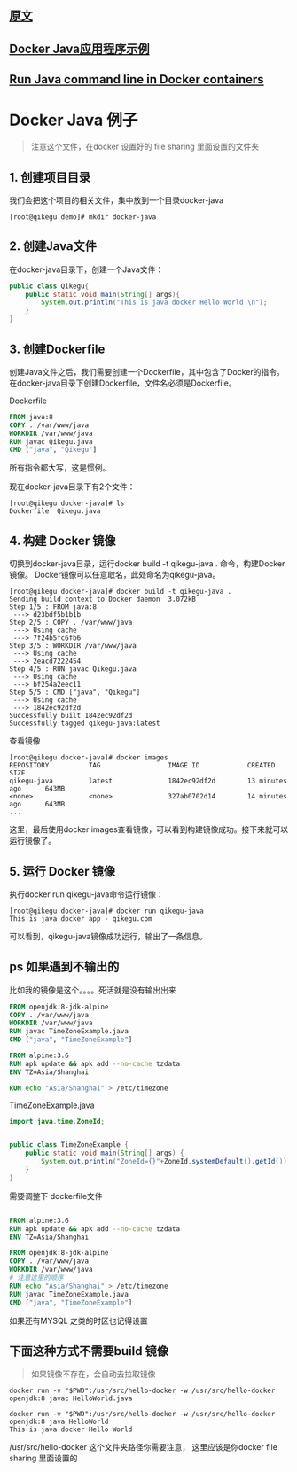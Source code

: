 ## [原文](https://www.qikegu.com/docs/3033)

## [Docker Java应用程序示例](https://www.yiibai.com/docker/docker-java-example.html)

## [Run Java command line in Docker containers](https://gordonlesti.com/run-java-command-line-in-docker-containers/)


# Docker Java 例子

> 注意这个文件，在docker 设置好的 file sharing 里面设置的文件夹

## 1. 创建项目目录
我们会把这个项目的相关文件，集中放到一个目录docker-java
```shell script
[root@qikegu demo]# mkdir docker-java
```

## 2. 创建Java文件
在docker-java目录下，创建一个Java文件：
```java
public class Qikegu{
    public static void main(String[] args){
        System.out.println("This is java docker Hello World \n");
    }
}
```

## 3. 创建Dockerfile
创建Java文件之后，我们需要创建一个Dockerfile，其中包含了Docker的指令。
在docker-java目录下创建Dockerfile，文件名必须是Dockerfile。

Dockerfile
```dockerfile
FROM java:8
COPY . /var/www/java
WORKDIR /var/www/java
RUN javac Qikegu.java
CMD ["java", "Qikegu"]
```
所有指令都大写，这是惯例。

现在docker-java目录下有2个文件：
```shell script
[root@qikegu docker-java]# ls
Dockerfile  Qikegu.java
```

## 4. 构建 Docker 镜像
切换到docker-java目录，运行docker build -t qikegu-java . 命令，构建Docker镜像。
Docker镜像可以任意取名，此处命名为qikegu-java。
```shell script
[root@qikegu docker-java]# docker build -t qikegu-java .
Sending build context to Docker daemon  3.072kB
Step 1/5 : FROM java:8
 ---> d23bdf5b1b1b
Step 2/5 : COPY . /var/www/java
 ---> Using cache
 ---> 7f24b5fc6fb6
Step 3/5 : WORKDIR /var/www/java
 ---> Using cache
 ---> 2eacd7222454
Step 4/5 : RUN javac Qikegu.java
 ---> Using cache
 ---> bf254a2eec11
Step 5/5 : CMD ["java", "Qikegu"]
 ---> Using cache
 ---> 1842ec92df2d
Successfully built 1842ec92df2d
Successfully tagged qikegu-java:latest
```
查看镜像
```shell script
[root@qikegu docker-java]# docker images
REPOSITORY          TAG                 IMAGE ID            CREATED             SIZE
qikegu-java         latest              1842ec92df2d        13 minutes ago      643MB
<none>              <none>              327ab0702d14        14 minutes ago      643MB
...
```
这里，最后使用docker images查看镜像，可以看到构建镜像成功。接下来就可以运行镜像了。

## 5. 运行 Docker 镜像
执行docker run qikegu-java命令运行镜像：
```shell script
[root@qikegu docker-java]# docker run qikegu-java
This is java docker app - qikegu.com
```
可以看到，qikegu-java镜像成功运行，输出了一条信息。


## ps 如果遇到不输出的

比如我的镜像是这个。。。。死活就是没有输出出来
```dockerfile
FROM openjdk:8-jdk-alpine
COPY . /var/www/java
WORKDIR /var/www/java
RUN javac TimeZoneExample.java
CMD ["java", "TimeZoneExample"]

FROM alpine:3.6
RUN apk update && apk add --no-cache tzdata
ENV TZ=Asia/Shanghai

RUN echo "Asia/Shanghai" > /etc/timezone
```

TimeZoneExample.java
```Java
import java.time.ZoneId;


public class TimeZoneExample {
    public static void main(String[] args) {
        System.out.println("ZoneId={}"+ZoneId.systemDefault().getId());
    }
}
```

需要调整下  dockerfile文件

```dockerfile

FROM alpine:3.6
RUN apk update && apk add --no-cache tzdata
ENV TZ=Asia/Shanghai

FROM openjdk:8-jdk-alpine
COPY . /var/www/java
WORKDIR /var/www/java
# 注意这里的顺序
RUN echo "Asia/Shanghai" > /etc/timezone
RUN javac TimeZoneExample.java
CMD ["java", "TimeZoneExample"]
```
如果还有MYSQL 之类的时区也记得设置



## 下面这种方式不需要build 镜像

> 如果镜像不存在，会自动去拉取镜像
```shell script
docker run -v "$PWD":/usr/src/hello-docker -w /usr/src/hello-docker openjdk:8 javac HelloWorld.java

docker run -v "$PWD":/usr/src/hello-docker -w /usr/src/hello-docker openjdk:8 java HelloWorld
This is java docker Hello World
```
/usr/src/hello-docker 这个文件夹路径你需要注意，
这里应该是你docker  file sharing 里面设置的